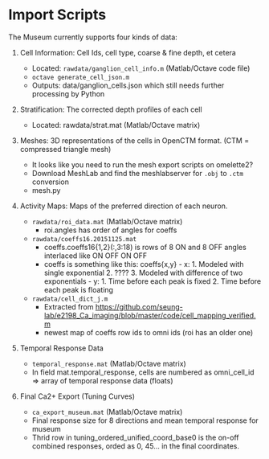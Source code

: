 Import Scripts  
==============  

The Museum currently supports four kinds of data:

1. Cell Information: Cell Ids, cell type, coarse & fine depth, et cetera
	- Located: `rawdata/ganglion_cell_info.m` (Matlab/Octave code file)
	- `octave generate_cell_json.m`
	- Outputs: data/ganglion_cells.json which still needs further processing by Python

2. Stratification: The corrected depth profiles of each cell
	- Located: rawdata/strat.mat (Matlab/Octave matrix)

3. Meshes: 3D representations of the cells in OpenCTM format. (CTM = compressed triangle mesh)  
	- It looks like you need to run the mesh export scripts on omelette2?
	- Download MeshLab and find the meshlabserver for `.obj` to `.ctm` conversion
	- mesh.py

4. Activity Maps: Maps of the preferred direction of each neuron.
	- `rawdata/roi_data.mat` (Matlab/Octave matrix)
		- roi.angles has order of angles for coeffs
	- `rawdata/coeffs16.20151125.mat`  
		- coeffs.coeffs16{1,2}(:,3:18) is rows of 8 ON and 8 OFF angles interlaced like ON OFF ON OFF 
		- coeffs is something like this:
			coeffs{x,y}
				- x:
					1. Modeled with single exponential
					2. ????
					3. Modeled with difference of two exponentials
				- y: 
					1. Time before each peak is fixed
					2. Time before each peak is floating
	- `rawdata/cell_dict_j.m`
		- Extracted from https://github.com/seung-lab/e2198_Ca_imaging/blob/master/code/cell_mapping_verified.m
		- newest map of coeffs row ids to omni ids (roi has an older one)

5. Temporal Response Data
	- `temporal_response.mat` (Matlab/Octave matrix) 
	- In field mat.temporal_response, cells are numbered as omni_cell_id => array of temporal response data (floats)

6. Final Ca2+ Export (Tuning Curves)
	- `ca_export_museum.mat` (Matlab/Octave matrix)
	- Final response size for 8 directions and mean temporal response for museum 
	- Thrid row in tuning_ordered_unified_coord_base0 is the on-off combined responses, orded as 0, 45... in the final coordinates.
